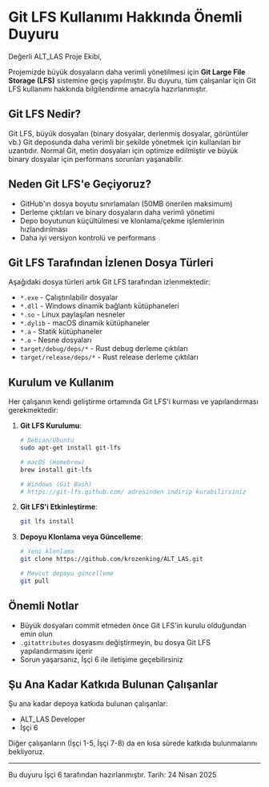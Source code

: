 # Git LFS Kullanımı Hakkında Önemli Duyuru

Değerli ALT_LAS Proje Ekibi,

Projemizde büyük dosyaların daha verimli yönetilmesi için **Git Large File Storage (LFS)** sistemine geçiş yapılmıştır. Bu duyuru, tüm çalışanlar için Git LFS kullanımı hakkında bilgilendirme amacıyla hazırlanmıştır.

## Git LFS Nedir?

Git LFS, büyük dosyaları (binary dosyalar, derlenmiş dosyalar, görüntüler vb.) Git deposunda daha verimli bir şekilde yönetmek için kullanılan bir uzantıdır. Normal Git, metin dosyaları için optimize edilmiştir ve büyük binary dosyalar için performans sorunları yaşanabilir.

## Neden Git LFS'e Geçiyoruz?

- GitHub'ın dosya boyutu sınırlamaları (50MB önerilen maksimum)
- Derleme çıktıları ve binary dosyaların daha verimli yönetimi
- Depo boyutunun küçültülmesi ve klonlama/çekme işlemlerinin hızlandırılması
- Daha iyi versiyon kontrolü ve performans

## Git LFS Tarafından İzlenen Dosya Türleri

Aşağıdaki dosya türleri artık Git LFS tarafından izlenmektedir:

- `*.exe` - Çalıştırılabilir dosyalar
- `*.dll` - Windows dinamik bağlantı kütüphaneleri
- `*.so` - Linux paylaşılan nesneler
- `*.dylib` - macOS dinamik kütüphaneler
- `*.a` - Statik kütüphaneler
- `*.o` - Nesne dosyaları
- `target/debug/deps/*` - Rust debug derleme çıktıları
- `target/release/deps/*` - Rust release derleme çıktıları

## Kurulum ve Kullanım

Her çalışanın kendi geliştirme ortamında Git LFS'i kurması ve yapılandırması gerekmektedir:

1. **Git LFS Kurulumu**:
   ```bash
   # Debian/Ubuntu
   sudo apt-get install git-lfs
   
   # macOS (Homebrew)
   brew install git-lfs
   
   # Windows (Git Bash)
   # https://git-lfs.github.com/ adresinden indirip kurabilirsiniz
   ```

2. **Git LFS'i Etkinleştirme**:
   ```bash
   git lfs install
   ```

3. **Depoyu Klonlama veya Güncelleme**:
   ```bash
   # Yeni klonlama
   git clone https://github.com/krozenking/ALT_LAS.git
   
   # Mevcut depoyu güncelleme
   git pull
   ```

## Önemli Notlar

- Büyük dosyaları commit etmeden önce Git LFS'in kurulu olduğundan emin olun
- `.gitattributes` dosyasını değiştirmeyin, bu dosya Git LFS yapılandırmasını içerir
- Sorun yaşarsanız, İşçi 6 ile iletişime geçebilirsiniz

## Şu Ana Kadar Katkıda Bulunan Çalışanlar

Şu ana kadar depoya katkıda bulunan çalışanlar:
- ALT_LAS Developer
- İşçi 6

Diğer çalışanların (İşçi 1-5, İşçi 7-8) da en kısa sürede katkıda bulunmalarını bekliyoruz.

---

Bu duyuru İşçi 6 tarafından hazırlanmıştır.
Tarih: 24 Nisan 2025
